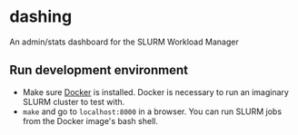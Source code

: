 dashing
==================================
An admin/stats dashboard for the SLURM Workload Manager

## Run development environment

* Make sure [Docker](https://www.docker.com) is installed. Docker is necessary to run an imaginary SLURM cluster to test with.
* `make` and go to `localhost:8000` in a browser. You can run SLURM jobs from the Docker image's bash shell.



